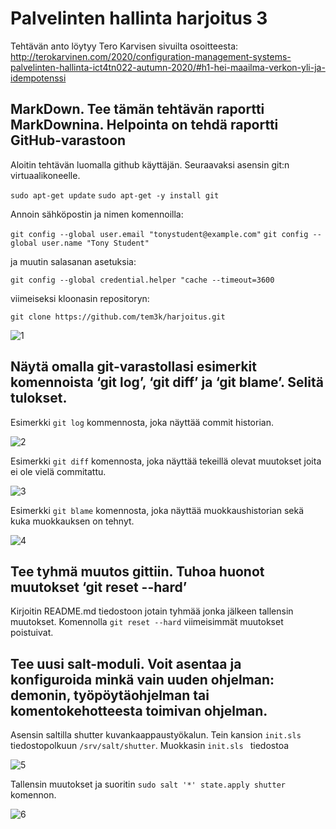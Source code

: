 # Palvelinten hallinta harjoitus 3 

Tehtävän anto löytyy Tero Karvisen sivuilta osoitteesta:
http://terokarvinen.com/2020/configuration-management-systems-palvelinten-hallinta-ict4tn022-autumn-2020/#h1-hei-maailma-verkon-yli-ja-idempotenssi

## MarkDown. Tee tämän tehtävän raportti MarkDownina. Helpointa on tehdä raportti GitHub-varastoon

Aloitin tehtävän luomalla github käyttäjän. Seuraavaksi asensin git:n virtuaalikoneelle.

`sudo apt-get update`
`sudo apt-get -y install git`

Annoin sähköpostin ja nimen komennoilla:

`git config --global user.email "tonystudent@example.com"`
`git config --global user.name "Tony Student"`

ja muutin salasanan asetuksia:

`git config --global credential.helper "cache --timeout=3600`

viimeiseksi kloonasin repositoryn:

`git clone https://github.com/tem3k/harjoitus.git`

![1]


## Näytä omalla git-varastollasi esimerkit komennoista ‘git log’, ‘git diff’ ja ‘git blame’. Selitä tulokset.

Esimerkki `git log` kommennosta, joka näyttää commit historian. 

![2]

Esimerkki `git diff` komennosta, joka näyttää tekeillä olevat muutokset joita ei ole vielä commitattu.

![3] 

Esimerkki `git blame` komennosta, joka näyttää muokkaushistorian sekä kuka muokkauksen on tehnyt.

![4]

## Tee tyhmä muutos gittiin. Tuhoa huonot muutokset ‘git reset --hard’

Kirjoitin README.md tiedostoon jotain tyhmää jonka jälkeen tallensin muutokset. Komennolla `git reset --hard` viimeisimmät muutokset poistuivat.  

## Tee uusi salt-moduli. Voit asentaa ja konfiguroida minkä vain uuden ohjelman: demonin, työpöytäohjelman tai komentokehotteesta toimivan ohjelman.

Asensin saltilla shutter kuvankaappaustyökalun. Tein kansion  `init.sls`  tiedostopolkuun  `/srv/salt/shutter`. Muokkasin  `init.sls ` tiedostoa
 
![5]

Tallensin muutokset ja suoritin `sudo salt '*' state.apply shutter` komennon.

![6]







[1]: https://user-images.githubusercontent.com/74545628/99265312-3b168080-282a-11eb-9381-7e3e434af833.PNG "1"
[2]: https://user-images.githubusercontent.com/74545628/99265330-4073cb00-282a-11eb-96ce-379b1acfddd6.PNG "2"
[3]: https://user-images.githubusercontent.com/74545628/99266797-d3613500-282b-11eb-9fad-0e5da61c5f7f.PNG "3"
[4]: https://user-images.githubusercontent.com/74545628/99267496-b11be700-282c-11eb-8a65-392719737b92.PNG "4"
[5]: https://user-images.githubusercontent.com/74545628/99279390-da427480-2838-11eb-870d-99be30f64000.PNG "5"
[6]: https://user-images.githubusercontent.com/74545628/99279402-ddd5fb80-2838-11eb-97c4-353725986dc2.PNG "6"
